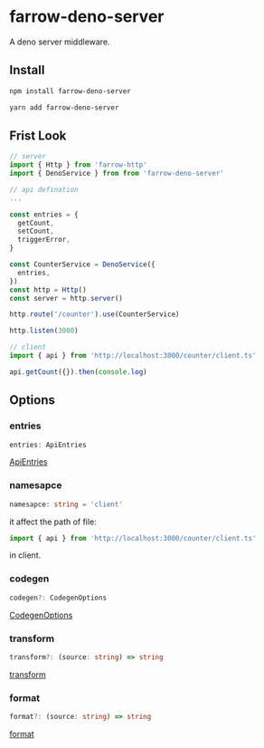 # farrow-deno-server

A deno server middleware.

## Install

```sh
npm install farrow-deno-server

yarn add farrow-deno-server
```

## Frist Look

```ts
// server
import { Http } from 'farrow-http'
import { DenoService } from from 'farrow-deno-server'

// api defination
...

const entries = {
  getCount,
  setCount,
  triggerError,
}

const CounterService = DenoService({
  entries,
})
const http = Http()
const server = http.server()

http.route('/counter').use(CounterService)

http.listen(3000)
```

```ts
// client
import { api } from 'http://localhost:3000/counter/client.ts'

api.getCount({}).then(console.log)
```

## Options

### entries

```ts
entries: ApiEntries
```

[ApiEntries](https://github.com/Lucifier129/farrow/blob/master/packages/farrow-api/src/api.ts#L111)

### namesapce

```ts
namesapce: string = 'client'
```

it affect the path of file:

```ts
import { api } from 'http://localhost:3000/counter/client.ts'
```

in client.

### codegen

```ts
codegen?: CodegenOptions
```

[CodegenOptions](https://github.com/Lucifier129/farrow/blob/master/packages/farrow-api/src/codegen.ts#L126)

### transform

```ts
transform?: (source: string) => string
```

[transform](https://github.com/Lucifier129/farrow/blob/master/packages/farrow/src/api-client/index.ts#L51)

### format

```ts
format?: (source: string) => string
```

[format](https://github.com/Lucifier129/farrow/blob/master/packages/farrow/src/api-client/index.ts#L55)
